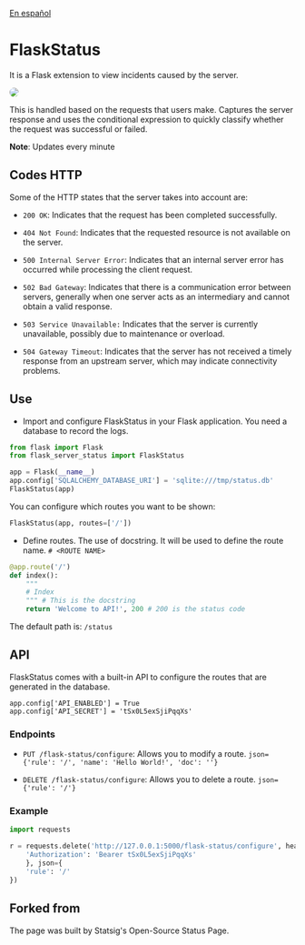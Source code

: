[En español](https://github.com/fcoagz/statuspage/blob/main/README_ES.md)

# FlaskStatus

It is a Flask extension to view incidents caused by the server.

<img src="https://github.com/fcoagz/statuspage/blob/main/assets/dashboard.png?raw=true" style="border-radius: 10px;">

This is handled based on the requests that users make. Captures the server response and uses the conditional expression to quickly classify whether the request was successful or failed.

**Note**: Updates every minute

## Codes HTTP

Some of the HTTP states that the server takes into account are:

- `200 OK`: Indicates that the request has been completed successfully.
- `404 Not Found`: Indicates that the requested resource is not available on the server.

- `500 Internal Server Error`: Indicates that an internal server error has occurred while processing the client request.

- `502 Bad Gateway`: Indicates that there is a communication error between servers, generally when one server acts as an intermediary and cannot obtain a valid response.

- `503 Service Unavailable:` Indicates that the server is currently unavailable, possibly due to maintenance or overload.

- `504 Gateway Timeout`: Indicates that the server has not received a timely response from an upstream server, which may indicate connectivity problems.

## Use

- Import and configure FlaskStatus in your Flask application. You need a database to record the logs.

```py
from flask import Flask
from flask_server_status import FlaskStatus

app = Flask(__name__)
app.config['SQLALCHEMY_DATABASE_URI'] = 'sqlite:///tmp/status.db'
FlaskStatus(app)
```

You can configure which routes you want to be shown:

```py
FlaskStatus(app, routes=['/'])
```

- Define routes. The use of docstring. It will be used to define the route name. `# <ROUTE NAME>`

```py
@app.route('/')
def index():
    """
    # Index
    """ # This is the docstring
    return 'Welcome to API!', 200 # 200 is the status code
```

The default path is: `/status`

## API

FlaskStatus comes with a built-in API to configure the routes that are generated in the database.

```
app.config['API_ENABLED'] = True
app.config['API_SECRET'] = 'tSx0L5exSjiPqqXs'
```

### Endpoints

- `PUT /flask-status/configure`: Allows you to modify a route. `json={'rule': '/', 'name': 'Hello World!', 'doc': ''}`

- `DELETE /flask-status/configure`: Allows you to delete a route. `json={'rule': '/'}`

### Example

```py
import requests

r = requests.delete('http://127.0.0.1:5000/flask-status/configure', headers={
    'Authorization': 'Bearer tSx0L5exSjiPqqXs'
    }, json={
    'rule': '/'
})
```

## Forked from 

The page was built by Statsig's Open-Source Status Page.